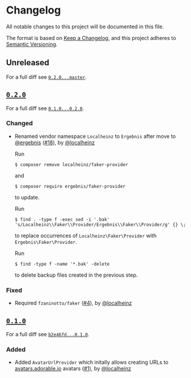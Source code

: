 # Changelog

All notable changes to this project will be documented in this file.

The format is based on [Keep a Changelog](https://keepachangelog.com/en/1.0.0/), and this project adheres to [Semantic Versioning](https://semver.org/spec/v2.0.0.html).

## Unreleased

For a full diff see [`0.2.0...master`][0.2.0...master].

## [`0.2.0`][0.2.0]

For a full diff see [`0.1.0...0.2.0`][0.1.0...0.2.0].

### Changed

* Renamed vendor namespace `Localheinz` to `Ergebnis` after move to [@ergebnis] ([#18]), by [@localheinz]

  Run

  ```
  $ composer remove localheinz/faker-provider
  ```

  and

  ```
  $ composer require ergebnis/faker-provider
  ```

  to update.

  Run

  ```
  $ find . -type f -exec sed -i '.bak' 's/Localheinz\\Faker\\Provider/Ergebnis\\Faker\\Provider/g' {} \;
  ```

  to replace occurrences of `Localheinz\Faker\Provider` with `Ergebnis\Faker\Provider`.

  Run

  ```
  $ find -type f -name '*.bak' -delete
  ```

  to delete backup files created in the previous step.

### Fixed

* Required `fzaninotto/faker` ([#4]), by [@localheinz]

## [`0.1.0`][0.1.0]

For a full diff see [`b2e46fd...0.1.0`][b2e46fd...0.1.0].

### Added

* Added `AvatarUrlProvider` which initally allows creating URLs to [avatars.adorable.io](http://avatars.adorable.io) avatars ([#1]), by [@localheinz]

[0.1.0]: https://github.com/ergebnis/faker-provider/tag/0.1.0
[0.2.0]: https://github.com/ergebnis/faker-provider/tag/0.2.0

[b2e46fd...0.1.0]: https://github.com/ergebnis/faker-provider/compare/b2e46fd...0.1.0
[0.1.0...0.2.0]: https://github.com/ergebnis/faker-provider/compare/0.1.0...0.2.0
[0.2.0...master]: https://github.com/ergebnis/faker-provider/compare/0.2.0...master

[#1]: https://github.com/ergebnis/faker-provider/pull/1
[#4]: https://github.com/ergebnis/faker-provider/pull/4
[#18]: https://github.com/ergebnis/faker-provider/pull/18

[@ergebnis]: https://github.com/ergebnis
[@localheinz]: https://github.com/localheinz
